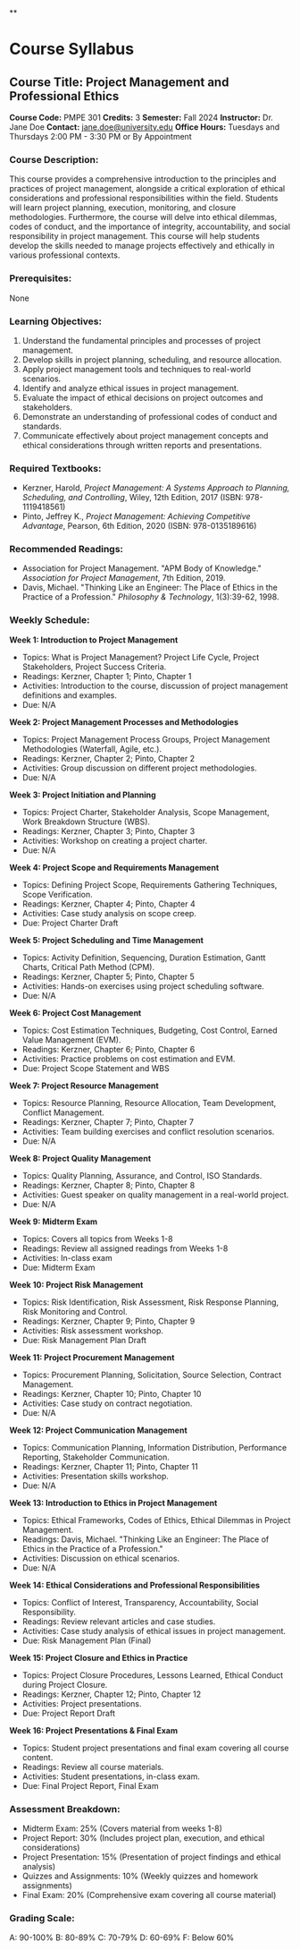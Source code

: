 **
# Course Syllabus
## Course Title: Project Management and Professional Ethics
**Course Code:** PMPE 301
**Credits:** 3
**Semester:** Fall 2024
**Instructor:** Dr. Jane Doe
**Contact:** jane.doe@university.edu
**Office Hours:** Tuesdays and Thursdays 2:00 PM - 3:30 PM or By Appointment

### Course Description:
This course provides a comprehensive introduction to the principles and practices of project management, alongside a critical exploration of ethical considerations and professional responsibilities within the field. Students will learn project planning, execution, monitoring, and closure methodologies. Furthermore, the course will delve into ethical dilemmas, codes of conduct, and the importance of integrity, accountability, and social responsibility in project management. This course will help students develop the skills needed to manage projects effectively and ethically in various professional contexts.

### Prerequisites:
None

### Learning Objectives:
1.  Understand the fundamental principles and processes of project management.
2.  Develop skills in project planning, scheduling, and resource allocation.
3.  Apply project management tools and techniques to real-world scenarios.
4.  Identify and analyze ethical issues in project management.
5.  Evaluate the impact of ethical decisions on project outcomes and stakeholders.
6.  Demonstrate an understanding of professional codes of conduct and standards.
7.  Communicate effectively about project management concepts and ethical considerations through written reports and presentations.

### Required Textbooks:
- Kerzner, Harold, *Project Management: A Systems Approach to Planning, Scheduling, and Controlling*, Wiley, 12th Edition, 2017 (ISBN: 978-1119418561)
- Pinto, Jeffrey K., *Project Management: Achieving Competitive Advantage*, Pearson, 6th Edition, 2020 (ISBN: 978-0135189616)

### Recommended Readings:
- Association for Project Management. "APM Body of Knowledge." *Association for Project Management*, 7th Edition, 2019.
- Davis, Michael. "Thinking Like an Engineer: The Place of Ethics in the Practice of a Profession." *Philosophy & Technology*, 1(3):39-62, 1998.

### Weekly Schedule:
**Week 1: Introduction to Project Management**
- Topics: What is Project Management? Project Life Cycle, Project Stakeholders, Project Success Criteria.
- Readings: Kerzner, Chapter 1; Pinto, Chapter 1
- Activities: Introduction to the course, discussion of project management definitions and examples.
- Due: N/A

**Week 2: Project Management Processes and Methodologies**
- Topics: Project Management Process Groups, Project Management Methodologies (Waterfall, Agile, etc.).
- Readings: Kerzner, Chapter 2; Pinto, Chapter 2
- Activities: Group discussion on different project methodologies.
- Due: N/A

**Week 3: Project Initiation and Planning**
- Topics: Project Charter, Stakeholder Analysis, Scope Management, Work Breakdown Structure (WBS).
- Readings: Kerzner, Chapter 3; Pinto, Chapter 3
- Activities: Workshop on creating a project charter.
- Due: N/A

**Week 4: Project Scope and Requirements Management**
- Topics: Defining Project Scope, Requirements Gathering Techniques, Scope Verification.
- Readings: Kerzner, Chapter 4; Pinto, Chapter 4
- Activities: Case study analysis on scope creep.
- Due: Project Charter Draft

**Week 5: Project Scheduling and Time Management**
- Topics: Activity Definition, Sequencing, Duration Estimation, Gantt Charts, Critical Path Method (CPM).
- Readings: Kerzner, Chapter 5; Pinto, Chapter 5
- Activities: Hands-on exercises using project scheduling software.
- Due: N/A

**Week 6: Project Cost Management**
- Topics: Cost Estimation Techniques, Budgeting, Cost Control, Earned Value Management (EVM).
- Readings: Kerzner, Chapter 6; Pinto, Chapter 6
- Activities: Practice problems on cost estimation and EVM.
- Due: Project Scope Statement and WBS

**Week 7: Project Resource Management**
- Topics: Resource Planning, Resource Allocation, Team Development, Conflict Management.
- Readings: Kerzner, Chapter 7; Pinto, Chapter 7
- Activities: Team building exercises and conflict resolution scenarios.
- Due: N/A

**Week 8: Project Quality Management**
- Topics: Quality Planning, Assurance, and Control, ISO Standards.
- Readings: Kerzner, Chapter 8; Pinto, Chapter 8
- Activities: Guest speaker on quality management in a real-world project.
- Due: N/A

**Week 9: Midterm Exam**
- Topics: Covers all topics from Weeks 1-8
- Readings: Review all assigned readings from Weeks 1-8
- Activities: In-class exam
- Due: Midterm Exam

**Week 10: Project Risk Management**
- Topics: Risk Identification, Risk Assessment, Risk Response Planning, Risk Monitoring and Control.
- Readings: Kerzner, Chapter 9; Pinto, Chapter 9
- Activities: Risk assessment workshop.
- Due: Risk Management Plan Draft

**Week 11: Project Procurement Management**
- Topics: Procurement Planning, Solicitation, Source Selection, Contract Management.
- Readings: Kerzner, Chapter 10; Pinto, Chapter 10
- Activities: Case study on contract negotiation.
- Due: N/A

**Week 12: Project Communication Management**
- Topics: Communication Planning, Information Distribution, Performance Reporting, Stakeholder Communication.
- Readings: Kerzner, Chapter 11; Pinto, Chapter 11
- Activities: Presentation skills workshop.
- Due: N/A

**Week 13: Introduction to Ethics in Project Management**
- Topics: Ethical Frameworks, Codes of Ethics, Ethical Dilemmas in Project Management.
- Readings: Davis, Michael. "Thinking Like an Engineer: The Place of Ethics in the Practice of a Profession."
- Activities: Discussion on ethical scenarios.
- Due: N/A

**Week 14: Ethical Considerations and Professional Responsibilities**
- Topics: Conflict of Interest, Transparency, Accountability, Social Responsibility.
- Readings: Review relevant articles and case studies.
- Activities: Case study analysis of ethical issues in project management.
- Due: Risk Management Plan (Final)

**Week 15: Project Closure and Ethics in Practice**
- Topics: Project Closure Procedures, Lessons Learned, Ethical Conduct during Project Closure.
- Readings: Kerzner, Chapter 12; Pinto, Chapter 12
- Activities: Project presentations.
- Due: Project Report Draft

**Week 16: Project Presentations & Final Exam**
- Topics: Student project presentations and final exam covering all course content.
- Readings: Review all course materials.
- Activities: Student presentations, in-class exam.
- Due: Final Project Report, Final Exam

### Assessment Breakdown:
- Midterm Exam: 25% (Covers material from weeks 1-8)
- Project Report: 30% (Includes project plan, execution, and ethical considerations)
- Project Presentation: 15% (Presentation of project findings and ethical analysis)
- Quizzes and Assignments: 10% (Weekly quizzes and homework assignments)
- Final Exam: 20% (Comprehensive exam covering all course material)

### Grading Scale:
A: 90-100%
B: 80-89%
C: 70-79%
D: 60-69%
F: Below 60%
